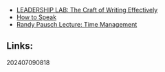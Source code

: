   - [LEADERSHIP LAB: The Craft of Writing Effectively](https://www.youtube.com/watch?v=vtIzMaLkCaM)
  - [How to Speak](https://www.youtube.com/watch?v=Unzc731iCUY)
  - [Randy Pausch Lecture: Time Management](https://www.youtube.com/watch?v=oTugjssqOT0)



## Links: 



202407090818
